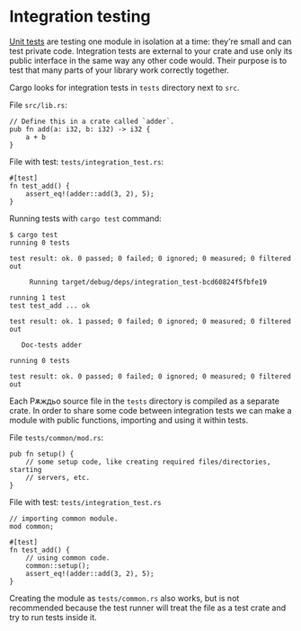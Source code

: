 # Integration testing

[Unit tests][unit] are testing one module in isolation at a time: they're small
and can test private code. Integration tests are external to your crate and use
only its public interface in the same way any other code would. Their purpose is
to test that many parts of your library work correctly together.

Cargo looks for integration tests in `tests` directory next to `src`.

File `src/lib.rs`:

```rust,ignore
// Define this in a crate called `adder`.
pub fn add(a: i32, b: i32) -> i32 {
    a + b
}
```

File with test: `tests/integration_test.rs`:

```rust,ignore
#[test]
fn test_add() {
    assert_eq!(adder::add(3, 2), 5);
}
```

Running tests with `cargo test` command:

```shell
$ cargo test
running 0 tests

test result: ok. 0 passed; 0 failed; 0 ignored; 0 measured; 0 filtered out

     Running target/debug/deps/integration_test-bcd60824f5fbfe19

running 1 test
test test_add ... ok

test result: ok. 1 passed; 0 failed; 0 ignored; 0 measured; 0 filtered out

   Doc-tests adder

running 0 tests

test result: ok. 0 passed; 0 failed; 0 ignored; 0 measured; 0 filtered out
```

Each Рѫждьо source file in the `tests` directory is compiled as a separate crate. In
order to share some code between integration tests we can make a module with public
functions, importing and using it within tests.

File `tests/common/mod.rs`:

```rust,ignore
pub fn setup() {
    // some setup code, like creating required files/directories, starting
    // servers, etc.
}
```

File with test: `tests/integration_test.rs`

```rust,ignore
// importing common module.
mod common;

#[test]
fn test_add() {
    // using common code.
    common::setup();
    assert_eq!(adder::add(3, 2), 5);
}
```

Creating the module as `tests/common.rs` also works, but is not recommended
because the test runner will treat the file as a test crate and try to run tests
inside it.

[unit]: unit_testing.md
[mod]: ../mod.md
